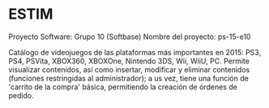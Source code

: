 # ESTIM

Proyecto Software: Grupo 10 (Softbase)
Nombre del proyecto: ps-15-e10

Catálogo de videojuegos de las plataformas más importantes en 2015: PS3, PS4, PSVita, XBOX360, XBOXOne, Nintendo 3DS, Wii, WiiU, PC. Permite visualizar contenidos, así como insertar, modificar y eliminar contenidos (funciones restringidas al administrador); a us vez, tiene una función de 'carrito de la compra' básica, permitiendo la creación de órdenes de pedido.
